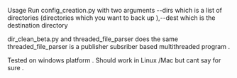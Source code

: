 Usage 
Run config_creation.py with two arguments --dirs which is a list of directories (directories which you want to back up ),--dest which 
is the destination directory

dir_clean_beta.py and threaded_file_parser does the same 
threaded_file_parser is a publisher subsriber based multithreaded program . 

Tested on windows platform . Should work in Linux /Mac but cant say for sure .
